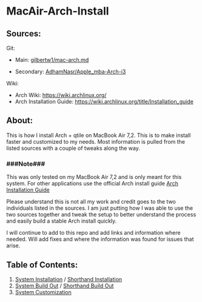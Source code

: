 # MacAir-Arch-Install


Sources:
--------

Git:

+ Main: [gilbertw1/mac-arch.md](https://gist.github.com/gilbertw1/81ef4b0bcf3ddefa4b18)

+ Secondary: [AdhamNasr/Apple_mba-Arch-i3](https://github.com/AdhamNasr/Apple_mba-Arch-i3)

Wiki:

+ Arch Wiki: https://wiki.archlinux.org/
+ Arch Installation Guide: https://wiki.archlinux.org/title/Installation_guide

About:
----

This is how I install Arch + qtile on MacBook Air 7,2.  This is to make install faster and customized to my needs.  Most information is pulled from the listed sources with a couple of tweaks along the way.

### ###Note###
This was only tested on my MacBook Air 7,2 and is only meant for this system.  For other applications use the official Arch install guide [Arch Installation Guide](https://wiki.archlinux.org/title/Installation_guide)

Please understand this is not all my work and credit goes to the two individuals listed in the sources. I am just putting how I was able to use the two sources together and tweak the setup to better understand the process and easily build a stable Arch install quickly.

I will continue to add to this repo and add links and information where needed.  Will add fixes and where the information was found for issues that arise.


Table of Contents:
----

1. [System Installation](System_Installation.md) / [Shorthand Installation](ShortHand_Installation.md)
2. [System Build Out](System_Build.md) / [Shorthand Build Out](ShortHand_Build.md)
3. [System Customization](System_Customization.md)

